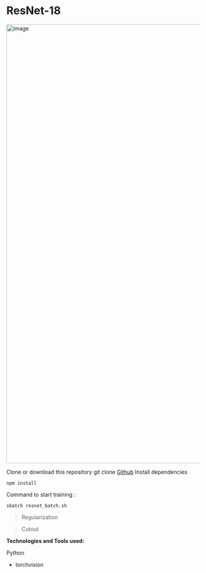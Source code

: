 # ResNet-18


<img width="1146" alt="image" src="https://user-images.githubusercontent.com/16959405/159809545-aa2712cc-b818-41dd-bff4-fbe04fd46b41.png">



Clone or download this repository
git clone [Github](https://github.com/rheyavlan/random)
Install dependencies
```
npm install
```

Command to start training : 
```
sbatch resnet_batch.sh
```

> Regularization

> Cutout









**Technologies and Tools used:**

Python
- torchvision
